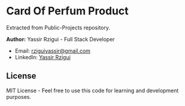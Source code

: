 # Card Of Perfum Product 
 
Extracted from Public-Projects repository. 
 
**Author:** Yassir Rzigui - Full Stack Developer 
- Email: rziguiyassir@gmail.com 
- LinkedIn: [Yassir Rzigui](https://linkedin.com/in/yassir-rzigui) 
 
## License 
MIT License - Feel free to use this code for learning and development purposes. 

